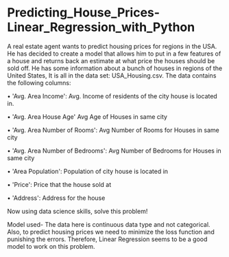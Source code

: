 # Predicting_House_Prices-Linear_Regression_with_Python

A real estate agent wants to predict housing prices for regions in the USA. He has decided to create a model that allows him to put in a few features of a house and returns back an estimate at what price the houses should be sold off.
He has some information about a bunch of houses in regions of the United States, It is all in the data set: USA_Housing.csv.
The data contains the following columns:


•	'Avg. Area Income':                       Avg. Income of residents of the city house is located in.

•	'Avg. Area House Age'                     Avg Age of Houses in same city

•	'Avg. Area Number of Rooms':              Avg Number of Rooms for Houses in same city

•	'Avg. Area Number of Bedrooms':           Avg Number of Bedrooms for Houses in same city

•	'Area Population':                        Population of city house is located in

•	'Price':                                  Price that the house sold at

•	'Address':                                Address for the house

Now using data science skills, solve this problem!

Model used-
The data here is continuous data type and not categorical. Also, to predict housing prices we need to minimize the loss function and punishing the errors.
Therefore, Linear Regression seems to be a good model to work on this problem.

